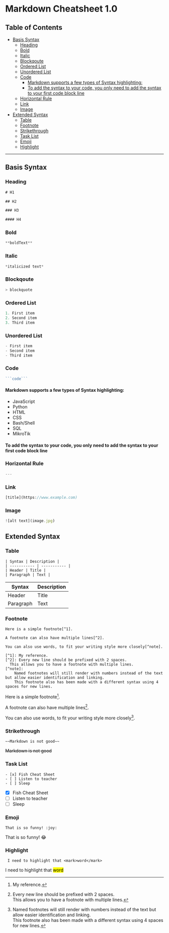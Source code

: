 # Markdown Cheatsheet 1.0

## Table of Contents
- [Basis Syntax](#basis-syntax)
  - [Heading](#heading)
  - [Bold](#bold)
  - [Italic](#italic)
  - [Blockqoute](#blockqoute)
  - [Ordered List](#ordered-list)
  - [Unordered List](#unordered-list)
  - [Code](#code)
    - [Markdown supports a few types of Syntax highlighting:](#markdown-supports-a-few-types-of-syntax-highlighting)
    - [To add the syntax to your code, you only need to add the syntax to your first code block line](#to-add-the-syntax-to-your-code-you-only-need-to-add-the-syntax-to-your-first-code-block-line)
  - [Horizontal Rule](#horizontal-rule)
  - [Link](#link)
  - [Image](#image)
- [Extended Syntax](#extended-syntax)
  - [Table](#table)
  - [Footnote](#footnote)
  - [Strikethrough](#strikethrough)
  - [Task List](#task-list)
  - [Emoji](#emoji)
  - [Highlight](#highlight)

---

## Basis Syntax 
### Heading
```javascript
# H1

## H2

### H3

#### H4
```

### Bold
```javascript
**boldText**
```

### Italic
```javascript
*italicized text*
```

### Blockqoute 
```javascript
> blockquote
```

### Ordered List 
```javascript
1. First item
2. Second item
3. Third item
```

### Unordered List 
```javascript
- First item
- Second item
- Third item
```

### Code 
```javascript
```code```
```
#### Markdown supports a few types of Syntax highlighting:
* JavaScript
* Python
* HTML
* CSS
* Bash/Shell
* SQL
* MikroTik

#### To add the syntax to your code, you only need to add the syntax to your first code block line

### Horizontal Rule 
```javascript
---
```

### Link 
```javascript
[title](https://www.example.com)
```

### Image 
```javascript
![alt text](image.jpg)
```

## Extended Syntax

### Table

```
| Syntax | Description |
| ----------- | ----------- |
| Header | Title |
| Paragraph | Text |
```

| Syntax | Description |
| ----------- | ----------- |
| Header | Title |
| Paragraph | Text |

### Footnote

```
Here is a simple footnote[^1].

A footnote can also have multiple lines[^2].  

You can also use words, to fit your writing style more closely[^note].

[^1]: My reference.
[^2]: Every new line should be prefixed with 2 spaces.  
  This allows you to have a footnote with multiple lines.
[^note]:
    Named footnotes will still render with numbers instead of the text but allow easier identification and linking.  
    This footnote also has been made with a different syntax using 4 spaces for new lines.
```

Here is a simple footnote[^1].

A footnote can also have multiple lines[^2].  

You can also use words, to fit your writing style more closely[^note].

[^1]: My reference.
[^2]: Every new line should be prefixed with 2 spaces.  
  This allows you to have a footnote with multiple lines.
[^note]:
    Named footnotes will still render with numbers instead of the text but allow easier identification and linking.  
    This footnote also has been made with a different syntax using 4 spaces for new lines.


### Strikethrough 
```
~~Markdown is not good~~
```
~~Markdown is not good~~


### Task List 

```
- [x] Fish Cheat Sheet
- [ ] Listen to teacher
- [ ] Sleep
```
- [x] Fish Cheat Sheet
- [ ] Listen to teacher
- [ ] Sleep 

### Emoji 
```
That is so funny! :joy: 
```
That is so funny! :joy: 

### Highlight 
```
 I need to highlight that <mark>word</mark>
```
 I need to highlight that <mark>word</mark>
